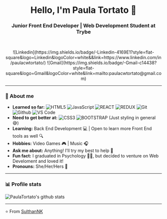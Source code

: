 <h1 align="center"> Hello, I'm Paula Tortato 👋 </h1>

<h3 align="center">  Junior Front End Developer | Web Development Student at Trybe </h3> <br>

<p align="center"> 
![Linkedin](https://img.shields.io/badge/-Linkedin-4169E1?style=flat-square&logo=Linkedin&logoColor=white&&link=https://www.linkedin.com/in/paulacwtortato/)
![Gmail](https://img.shields.io/badge/-Gmail-c14438?style=flat-square&logo=Gmail&logoColor=white&link=mailto:paulacwtortato@gmail.com)
</p>

---------------------------------------------------------------------------------------------------------------------------------------------------------------------------------
### 🤔 About me
-  **Learned so far:**
![HTML5](https://img.shields.io/badge/-HTML5-000000?style=for-the-badge&logo=HTML5)
![JavaScript](https://img.shields.io/badge/-JavaScript-000000?style=for-the-badge&logo=javascript)
![REACT](https://img.shields.io/badge/-REACT-000000?style=for-the-badge&logo=REACT)
![REDUX](https://img.shields.io/badge/-REDUX-000000?style=for-the-badge&logo=REDUX)
![Git](http://img.shields.io/badge/-Git-000000?style=for-the-badge&logo=Git)
![Github](http://img.shields.io/badge/-Github-000000?style=for-the-badge&logo=Github&logoColor=green)
![VS Code](http://img.shields.io/badge/-VS%20Code-000000?style=for-the-badge&logo=Visual-studio-code&logoColor=blue)
-  **Need to get better at:**
![CSS3](https://img.shields.io/badge/-CSS3-000000?style=for-the-badge&logo=CSS3)
![BOOTSTRAP](https://img.shields.io/badge/-BOOTSTRAP-000000?style=for-the-badge&logo=BOOTSTRAP)
(Just styling in general 😅)
-  **Learning:** Back End Development 💻 | Open to learn more Front End tools as well 🔍
-  **Hobbies:** Video Games 🎮 | Music 🎧
-  **Ask me about:** Anything! I'll try my best to help 🙂
-  **Fun fact:** I graduated in Psychology 👩‍🎓, but decided to venture on Web Develoment and loved it!
-  **Pronouns:** She/Her/Hers 💃

---------------------------------------------------------------------------------------------------------------------------------------------------------------------------------
### 📊 Profile stats

![PaulaTortato's github stats](https://github-readme-stats.vercel.app/api?username=paulatortato&show_icons=true&theme=tokyonight)

-------------------------------------------------------------------------------------------------------------------------------------------------------------------------------

⭐️ From [SulthanNK](http://www.github.com/SulthanNK)
